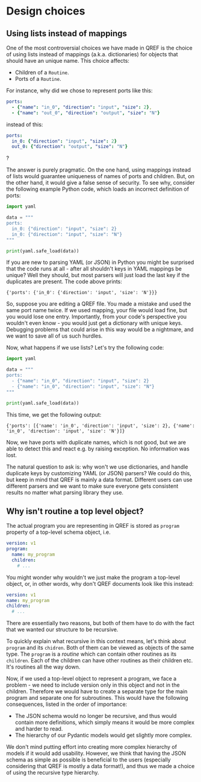 # Design choices

## Using lists instead of mappings

One of the most controversial choices we have made in QREF is the choice of
using lists instead of mappings (a.k.a. dictionaries) for objects that
should have an unique name. This choice affects:

- Children of a `Routine`.
- Ports of a `Routine`.

For instance, why did we chose to represent ports like this:

```yaml
ports:
  - {"name": "in_0", "direction": "input", "size": 2},
  - {"name": "out_0", "direction": "output", "size": "N"}
```

instead of this:

```yaml
ports:
  in_0: {"direction": "input", "size": 2}
  out_0: {"direction": "output", "size": "N"}
```
?

The answer is purely pragmatic. On the one hand, using mappings
instead of lists would guarantee uniqueness of names of ports
and children. But, on the other hand, it would give a false
sense of security. To see why, consider the following example
Python code, which loads an incorrect definition of ports:

```python
import yaml

data = """
ports:
  in_0: {"direction": "input", "size": 2}
  in_0: {"direction": "input", "size": "N"}
"""

print(yaml.safe_load(data))
```

If you are new to parsing YAML (or JSON) in Python you might be
surprised that the code runs at all - after all shouldn't keys
in YAML mappings be unique? Well they should, but most parsers
will just load the last key if the duplicates are present. The
code above prints:

```text
{'ports': {'in_0': {'direction': 'input', 'size': 'N'}}}
```

So, suppose you are editing a QREF file. You made a mistake and
used the same port name twice. If we used mapping, your file would
load fine, but you would lose one entry. Importantly, from your
code's perspective you wouldn't even know - you would just get
a dictionary with unique keys. Debugging problems that could arise
in this way would be a nightmare, and we want to save all of us
such hurdles.

Now, what happens if we use lists? Let's try the following code:

```python
import yaml

data = """
ports:
  - {"name": "in_0", "direction": "input", "size": 2}
  - {"name": "in_0", "direction": "input", "size": "N"}
"""

print(yaml.safe_load(data))
```

This time, we get the following output:
```text
{'ports': [{'name': 'in_0', 'direction': 'input', 'size': 2}, {'name': 'in_0', 'direction': 'input', 'size': 'N'}]}
```
Now, we have ports with duplicate names, which is not good, but we
are able to detect this and react e.g. by raising exception.
No information was lost.

The natural question to ask is: why won't we use dictionaries,
and handle duplicate keys by customizing YAML (or JSON) parsers?
We could do this, but keep in mind that QREF is mainly a
data format. Different users can use different parsers and we
want to make sure everyone gets consistent results no matter
what parsing library they use.


## Why isn't routine a top level object?

The actual program you are representing in QREF is stored
as `program` property of a top-level schema object, i.e.

```yaml
version: v1
program:
  name: my_program
  children:
    # ... 
```
You might wonder why wouldn't we just make the program a
top-level object, or, in other words, why don't QREF
documents look like this instead:

```yaml
version: v1
name: my_program
children:
  # ...
```

There are essentially two reasons, but both of them
have to do with the fact that we wanted our structure
to be recursive.

To quickly explain what recursive in this context means,
let's think about `program` and its `chidren`. Both of
them can be viewed as objects of the same type. The
`program` is a *routine* which can contain other routines
as its `children`. Each of the children can have
other routines as their children etc. It's routines all
the way down.

Now, if we used a top-level object to represent a program,
we face a problem - we need to include version only in
this object and not in the children. Therefore we would
have to create a separate type for the main program
and separate one for subroutines. This would have the
following consequences, listed in the order of importance:

- The JSON schema would no longer be recursive, and thus
  would contain more definitions, which simply means
  it would be more complex and harder to read.
- The hierarchy of our Pydantic models would get slightly
  more complex.

We don't mind putting effort into creating more complex
hierarchy of models if it would add usability. However, we
think that having the JSON schema as simple as possible
is beneficial to the users (especially considering that
QREF is mostly a data format!), and thus we made a choice
of using the recursive type hierarchy.


